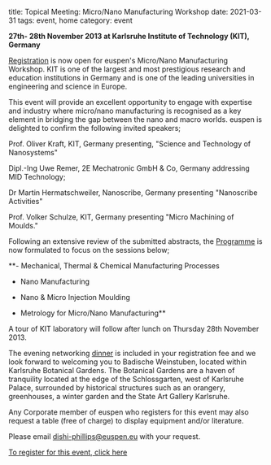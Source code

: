 title: Topical Meeting: Micro/Nano Manufacturing Workshop
date: 2021-03-31
tags: event, home
category: event

**27th- 28th November 2013 at Karlsruhe Institute of Technology (KIT), Germany**

[Registration](http://www.micronanoworkshop2013.euspen.eu/page1903/Registration-Now-Open/Online-Registration) is now open for euspen's Micro/Nano Manufacturing Workshop.
KIT is one of the largest and most prestigious research and education institutions in Germany and is one of the leading universities in engineering and science in Europe.

This event will provide an excellent opportunity to engage with expertise and industry where micro/nano manufacturing is recognised as a key element in bridging the gap between the nano and macro worlds.
euspen is delighted to confirm the following invited speakers; 

Prof. Oliver Kraft, KIT, Germany presenting, "Science and Technology of Nanosystems" 

Dipl.-Ing Uwe Remer, 2E Mechatronic GmbH & Co, Germany addressing MID Technology; 

Dr Martin Hermatschweiler, Nanoscribe, Germany presenting "Nanoscribe Activities" 

Prof. Volker Schulze, KIT, Germany presenting "Micro Machining of Moulds."

Following an extensive review of the submitted abstracts, the [Programme](http://www.micronanoworkshop2013.euspen.eu/page1893/Home/Programme) is now formulated to focus on the sessions below;

**- Mechanical, Thermal & Chemical Manufacturing Processes

- Nano Manufacturing

- Nano & Micro Injection Moulding

- Metrology for Micro/Nano Manufacturing**

A tour of KIT laboratory will follow after lunch on Thursday 28th November 2013.

The evening networking [dinner](http://www.micronanoworkshop2013.euspen.eu/page1890/Networking-Dinner/Networking-Dinner) is included in your registration fee and we look forward to welcoming you to Badische Weinstuben, located within Karlsruhe Botanical Gardens. The Botanical Gardens are a haven of tranquility located at the edge of the Schlossgarten, west of Karlsruhe Palace, surrounded by historical structures such as an orangery, greenhouses, a winter garden and the State Art Gallery Karlsruhe. 

Any Corporate member of euspen who registers for this event may also request a table (free of charge) to display equipment and/or literature.  

Please email [dishi-phillips@euspen.eu](mailto://dishi-phillips@euspen.eu) with your request.  

[To register for this event, click here]((http://www.micronanoworkshop2013.euspen.eu/page1903/Registration-Now-Open/Online-Registration))


